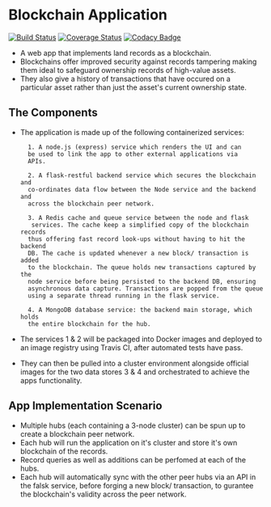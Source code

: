 # Blockchain Application

[![Build Status](https://travis-ci.com/Kenneth-Macharia/BlockChain-App.svg?branch=master)](https://travis-ci.com/Kenneth-Macharia/BlockChain-App)
[![Coverage Status](https://coveralls.io/repos/github/Kenneth-Macharia/BlockChain-App/badge.svg?branch=master&service=github)](https://coveralls.io/github/Kenneth-Macharia/BlockChain-App?branch=master)
[![Codacy Badge](https://app.codacy.com/project/badge/Grade/2aeb21c8472244498f1c634303d3d105)](https://www.codacy.com/manual/Kenneth-Macharia/BlockChain-App?utm_source=github.com&amp;utm_medium=referral&amp;utm_content=Kenneth-Macharia/BlockChain-App&amp;utm_campaign=Badge_Grade)

- A web app that implements land records as a blockchain.
- Blockchains offer improved security against records tampering making them ideal to safeguard ownership records of high-value assets.
- They also give a history of transactions that have occured on a particular asset rather than just the asset's current ownership state.

## The Components

- The application is made up of the following containerized services:

        1. A node.js (express) service which renders the UI and can
        be used to link the app to other external applications via
        APIs.

        2. A flask-restful backend service which secures the blockchain and
        co-ordinates data flow between the Node service and the backend and
        across the blockchain peer network.

        3. A Redis cache and queue service between the node and flask
         services. The cache keep a simplified copy of the blockchain records
        thus offering fast record look-ups without having to hit the backend
        DB. The cache is updated whenever a new block/ transaction is added
        to the blockchain. The queue holds new transactions captured by the
        node service before being persisted to the backend DB, ensuring
        asynchronous data capture. Transactions are popped from the queue
        using a separate thread running in the flask service.

        4. A MongoDB database service: the backend main storage, which holds
        the entire blockchain for the hub.

- The services 1 & 2 will be packaged into Docker images and deployed to an image registry using Travis CI, after automated tests have pass.
- They can then be pulled into a cluster environment alongside official images for the two data stores 3 & 4 and orchestrated to achieve the apps functionality.

## App Implementation Scenario

- Multiple hubs (each containing a 3-node cluster) can be spun up to create a blockchain peer network.
- Each hub will run the application on it's cluster and store it's own blockchain of the records.
- Record queries as well as additions can be perfomed at each of the hubs.
- Each hub will automatically sync with the other peer hubs via an API in the falsk service, before forging a new block/ transaction, to gurantee the blockchain's validity across the peer network.
